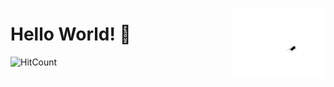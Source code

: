 <img src="https://raw.githubusercontent.com/drendog/drendog/master/bug.gif" 
    alt="bug"
    width="150"
    align="right"
    >
# Hello World! 👋 

![HitCount](http://hits.dwyl.com/drendog/drendog.svg)

<!-- 
**drendog/drendog** is a ✨ _special_ ✨ repository because its `README.md` (this file) appears on your GitHub profile.

Here are some ideas to get you started:

- 🔭 I’m currently working on ...
- 🌱 I’m currently learning ...
- 👯 I’m looking to collaborate on ...
- 🤔 I’m looking for help with ...
- 💬 Ask me about ...
- 📫 How to reach me: ...
- 😄 Pronouns: ...
- ⚡ Fun fact: ...
-->
